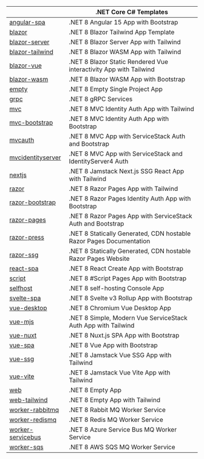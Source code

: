|                                                                            | .NET Core C# Templates                                              |
|----------------------------------------------------------------------------|---------------------------------------------------------------------|
| [angular-spa](https://github.com/NetCoreTemplates/angular-spa)             | .NET 8 Angular 15 App with Bootstrap                                |
| [blazor](https://github.com/NetCoreTemplates/blazor)                       | .NET 8 Blazor Tailwind App Template                                 |
| [blazor-server](https://github.com/NetCoreTemplates/blazor-server)         | .NET 8 Blazor Server App with Tailwind                              |
| [blazor-tailwind](https://github.com/NetCoreTemplates/blazor-tailwind)     | .NET 8 Blazor WASM App with Tailwind                                |
| [blazor-vue](https://github.com/NetCoreTemplates/blazor-vue)               | .NET 8 Blazor Static Rendered Vue interactivity App with Tailwind   |
| [blazor-wasm](https://github.com/NetCoreTemplates/blazor-wasm)             | .NET 8 Blazor WASM App with Bootstrap                               |
| [empty](https://github.com/NetCoreTemplates/empty)                         | .NET 8 Empty Single Project App                                     |
| [grpc](https://github.com/NetCoreTemplates/grpc)                           | .NET 8 gRPC Services                                                |
| [mvc](https://github.com/NetCoreTemplates/mvc)                             | .NET 8 MVC Identity Auth App with Tailwind                          |
| [mvc-bootstrap](https://github.com/NetCoreTemplates/mvc-bootstrap)         | .NET 8 MVC Identity Auth App with Bootstrap                         |
| [mvcauth](https://github.com/NetCoreTemplates/mvcauth)                     | .NET 8 MVC App with ServiceStack Auth and Bootstrap                 |
| [mvcidentityserver](https://github.com/NetCoreTemplates/mvcidentityserver) | .NET 8 MVC App with ServiceStack and IdentityServer4 Auth           |
| [nextjs](https://github.com/NetCoreTemplates/nextjs)                       | .NET 8 Jamstack Next.js SSG React App with Tailwind                 |
| [razor](https://github.com/NetCoreTemplates/razor)                         | .NET 8 Razor Pages App with Tailwind                                |
| [razor-bootstrap](https://github.com/NetCoreTemplates/razor-bootstrap)     | .NET 8 Razor Pages Identity Auth App with Bootstrap                 |
| [razor-pages](https://github.com/NetCoreTemplates/razor-pages)             | .NET 8 Razor Pages App with ServiceStack Auth and Bootstrap         |
| [razor-press](https://github.com/NetCoreTemplates/razor-press)             | .NET 8 Statically Generated, CDN hostable Razor Pages Documentation |
| [razor-ssg](https://github.com/NetCoreTemplates/razor-ssg)                 | .NET 8 Statically Generated, CDN hostable Razor Pages Website       |
| [react-spa](https://github.com/NetCoreTemplates/react-spa)                 | .NET 8 React Create App with Bootstrap                              |
| [script](https://github.com/NetCoreTemplates/script)                       | .NET 8 #Script Pages App with Bootstrap                             |
| [selfhost](https://github.com/NetCoreTemplates/selfhost)                   | .NET 8 self-hosting Console App                                     |
| [svelte-spa](https://github.com/NetCoreTemplates/svelte-spa)               | .NET 8 Svelte v3 Rollup App with Bootstrap                          |
| [vue-desktop](https://github.com/NetCoreTemplates/vue-desktop)             | .NET 8 Chromium Vue Desktop App                                     |
| [vue-mjs](https://github.com/NetCoreTemplates/vue-mjs)                     | .NET 8 Simple, Modern Vue ServiceStack Auth App with Tailwind       |
| [vue-nuxt](https://github.com/NetCoreTemplates/vue-nuxt)                   | .NET 8 Nuxt.js SPA App with Bootstrap                               |
| [vue-spa](https://github.com/NetCoreTemplates/vue-spa)                     | .NET 8 Vue App with Bootstrap                                       |
| [vue-ssg](https://github.com/NetCoreTemplates/vue-ssg)                     | .NET 8 Jamstack Vue SSG App with Tailwind                           |
| [vue-vite](https://github.com/NetCoreTemplates/vue-vite)                   | .NET 8 Jamstack Vue Vite App with Tailwind                          |
| [web](https://github.com/NetCoreTemplates/web)                             | .NET 8 Empty App                                                    |
| [web-tailwind](https://github.com/NetCoreTemplates/web-tailwind)           | .NET 8 Empty App with Tailwind                                      |
| [worker-rabbitmq](https://github.com/NetCoreTemplates/worker-rabbitmq)     | .NET 8 Rabbit MQ Worker Service                                     |
| [worker-redismq](https://github.com/NetCoreTemplates/worker-redismq)       | .NET 8 Redis MQ Worker Service                                      |
| [worker-servicebus](https://github.com/NetCoreTemplates/worker-servicebus) | .NET 8 Azure Service Bus MQ Worker Service                          |
| [worker-sqs](https://github.com/NetCoreTemplates/worker-sqs)               | .NET 8 AWS SQS MQ Worker Service                                    |
